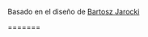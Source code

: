 
<p>
Basado en el diseño de <a href="https://github.com/BartoszJarocki/cv">Bartosz Jarocki</a>
</p>


=======

